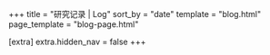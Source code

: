 +++
title = "研究记录 | Log"
sort_by = "date"
template = "blog.html"
page_template = "blog-page.html"

[extra]
extra.hidden_nav = false
+++